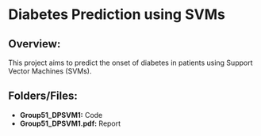 # Diabetes Prediction using SVMs

## Overview:
This project aims to predict the onset of diabetes in patients using Support Vector Machines (SVMs). 
## Folders/Files:

- **Group51_DPSVM1:** Code
- **Group51_DPSVM1.pdf:** Report
  
